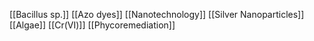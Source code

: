 [[Bacillus sp.]]
[[Azo dyes]]
[[Nanotechnology]]
[[Silver Nanoparticles]]
[[Algae]]
[[Cr(VI)]]
[[Phycoremediation]]

